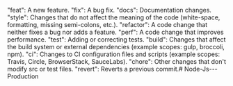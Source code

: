 "feat": A new feature.
"fix": A bug fix.
"docs": Documentation changes.
"style": Changes that do not affect the meaning of the code (white-space, formatting, missing semi-colons, etc.).
"refactor": A code change that neither fixes a bug nor adds a feature.
"perf": A code change that improves performance.
"test": Adding or correcting tests.
"build": Changes that affect the build system or external dependencies (example scopes: gulp, broccoli, npm).
"ci": Changes to CI configuration files and scripts (example scopes: Travis, Circle, BrowserStack, SauceLabs).
"chore": Other changes that don't modify src or test files.
"revert": Reverts a previous commit.# Node-Js---Production
